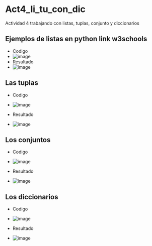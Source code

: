 # Act4_li_tu_con_dic
Actividad 4 trabajando con listas, tuplas, conjunto y diccionarios

## Ejemplos de listas en python  link w3schools
- Codigo
- ![image](https://github.com/user-attachments/assets/67c72553-e19f-40e3-b843-fe6fd89d0762)
- Resultado
- ![image](https://github.com/user-attachments/assets/57354650-3a84-4f0c-a2e1-1fb1996cad02)

## Las tuplas

- Codigo
- ![image](https://github.com/user-attachments/assets/d5d0d7f3-87a4-4b2c-a92d-6cd54ae78da1)

- Resultado
- ![image](https://github.com/user-attachments/assets/212cd657-a2c9-45c5-a154-a190f176e0b7)

## Los conjuntos

- Codigo
- ![image](https://github.com/user-attachments/assets/31bbb52c-0a0e-4caf-9e07-7246c43897d3)

- Resultado
- ![image](https://github.com/user-attachments/assets/e22a1d2d-296d-45fa-b4a9-0a505815e484)

## Los diccionarios

- Codigo
- ![image](https://github.com/user-attachments/assets/07e72ff7-9a89-4e16-b6d7-74a4aeaeba55)


- Resultado
- ![image](https://github.com/user-attachments/assets/6fd65227-bb07-4c91-9b58-8ae32978160a)



